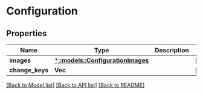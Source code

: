 # Configuration

## Properties

Name | Type | Description | Notes
------------ | ------------- | ------------- | -------------
**images** | [***::models::ConfigurationImages**](configuration_images.md) |  | [optional] 
**change_keys** | **Vec<String>** |  | [optional] 

[[Back to Model list]](../README.md#documentation-for-models) [[Back to API list]](../README.md#documentation-for-api-endpoints) [[Back to README]](../README.md)


